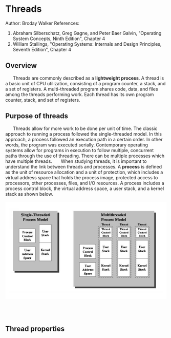 # Threads
Author: Broday Walker
References: <br> 
   1. Abraham Silberschatz, Greg Gagne, and Peter Baer Galvin, "Operating System Concepts, Ninth Edition", Chapter 4
   2. William Stallings, "Operating Systems: Internals and Design Principles, Seventh Edition", Chapter 4


## Overview
&nbsp;&nbsp;&nbsp;&nbsp;&nbsp;&nbsp;Threads are commonly described as a __lightweight process__. A thread is a basic unit of CPU utilization, consisting of a program counter, a stack, and a set of registers. A multi-threaded program shares code, data, and files among the threads performing work. Each thread has its own program counter, stack, and set of registers. 

## Purpose of threads
&nbsp;&nbsp;&nbsp;&nbsp;&nbsp;&nbsp;Threads allow for more work to be done per unit of time. The classic approach to running a process followed the single-threaded model. In this approach, a process followed an execution path in a certain order. In other words, the program was executed serially.  Contemporary operating systems allow for programs in execution to follow multiple, concurrent paths through the use of threading. There can be multiple processes which have multiple threads.
&nbsp;&nbsp;&nbsp;&nbsp;&nbsp;&nbsp;When studying threads, it is important to understand the link between threads and processes. A __process__ is defined as the unit of resource allocation and a unit of protection, which includes a virtual address space that holds the process image, protected access to processors, other processes, files, and I/O resources. A process includes a process control block, the virtual address space, a user stack, and a kernel stack as shown below. 
<br><br>
![thread_stack](https://github.com/BrodayWalker/5143-OS-Walker/blob/master/images/thread_stack.jpg)
<br><br>

&nbsp;&nbsp;&nbsp;&nbsp;&nbsp;&nbsp;



## Thread properties
